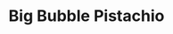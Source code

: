 ---
title: "Big Bubble Pistachio"
price: "9€"
category: "Gaufres et Crêpes"
description: "Délicieuse gaufre avec pistache."
image: "/uploads/big-bubble-pistachio.jpg"
image_alt: "Gaufre Big Bubble Pistachio"
---